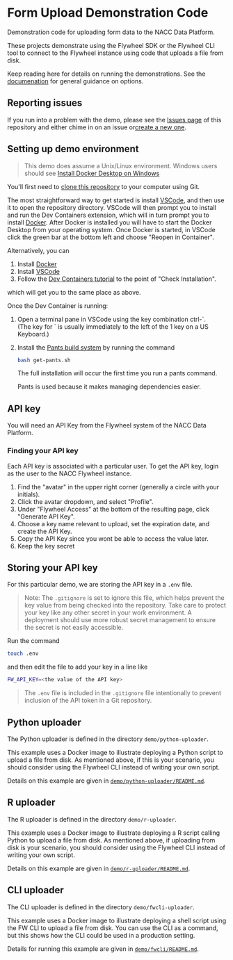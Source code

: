 # Form Upload Demonstration Code

Demonstration code for uploading form data to the NACC Data Platform.

These projects demonstrate using the Flywheel SDK or the Flywheel CLI tool to connect to the Flywheel instance using code that uploads a file from disk.

Keep reading here for details on running the demonstrations.
See the [documenation](https://naccdata.github.io/form-upload-demo) for general guidance on options.

## Reporting issues

If you run into a problem with the demo, please see the [Issues page](https://github.com/naccdata/form-upload-demo/issues) of this repository and either chime in on an issue or[create a new one](https://docs.github.com/en/issues/tracking-your-work-with-issues/creating-an-issue).

## Setting up demo environment

> This demo does assume a Unix/Linux environment. Windows users should see [Install Docker Desktop on Windows](https://docs.docker.com/desktop/install/windows-install/)

You'll first need to [clone this repository](https://docs.github.com/en/repositories/creating-and-managing-repositories/cloning-a-repository) to your computer using Git.

The most straightforward way to get started is install [VSCode](https://code.visualstudio.com), and then use it to open the repository directory.
VSCode will then prompt you to install and run the Dev Containers extension, which will in turn prompt you to install [Docker](https://www.docker.com).
After Docker is installed you will have to start the Docker Desktop from your operating system.
Once Docker is started, in VSCode click the green bar at the bottom left and choose "Reopen in Container".

Alternatively, you can 

1. Install [Docker](https://www.docker.com)
2. Install [VSCode](https://code.visualstudio.com)
3. Follow the [Dev Containers tutorial](https://code.visualstudio.com/docs/devcontainers/tutorial) to the point of "Check Installation".

which will get you to the same place as above.

Once the Dev Container is running:

1. Open a terminal pane in VSCode using the key combination ctrl-\`.  
   (The key for \` is usually immediately to the left of the 1 key on a US Keyboard.)

2. Install the [Pants build system](pantsbuild.org) by running the command

   ```bash
   bash get-pants.sh
   ```

   The full installation will occur the first time you run a pants command.

   Pants is used because it makes managing dependencies easier.   


## API key

You will need an API Key from the Flywheel system of the NACC Data Platform.

### Finding your API key

Each API key is associated with a particular user.
To get the API key, login as the user to the NACC Flywheel instance.

1. Find the "avatar" in the upper right corner (generally a circle with your initials).
2. Click the avatar dropdown, and select "Profile".
3. Under "Flywheel Access" at the bottom of the resulting page, click "Generate API Key".
4. Choose a key name relevant to upload, set the expiration date, and create the API Key.
5. Copy the API Key since you wont be able to access the value later.
6. Keep the key secret  

## Storing your API key

For this particular demo, we are storing the API key in a `.env` file.

>Note: The `.gitignore` is set to ignore this file, which helps prevent the key value from being checked into the repository.
> Take care to protect your key like any other secret in your work environment.
> A deployment should use more robust secret management to ensure the secret is not easily accessible.

Run the command 

```bash
touch .env
```

and then edit the file to add your key in a line like

```bash
FW_API_KEY=<the value of the API key>
```

> The `.env` file is included in the `.gitignore` file intentionally to prevent inclusion of the API token in a Git repository.

## Python uploader

The Python uploader is defined in the directory `demo/python-uploader`.

This example uses a Docker image to illustrate deploying a Python script to upload a file from disk. As mentioned above, if this is your scenario, you should consider using the Flywheel CLI instead of writing your own script.

Details on this example are given in [`demo/python-uploader/README.md`](demo/python-uploader/README.md).


## R uploader

The R uploader is defined in the directory `demo/r-uploader`.

This example uses a Docker image to illustrate deploying a R script calling Python to upload a file from disk. 
As mentioned above, if uploading from disk is your scenario, you should consider using the Flywheel CLI instead of writing your own script.

Details on this example are given in [`demo/r-uploader/README.md`](demo/r-uploader/README.md).


## CLI uploader

The CLI uploader is defined in the directory `demo/fwcli-uploader`.

This example uses a Docker image to illustrate deploying a shell script using the FW CLI to upload a file from disk. 
You can use the CLI as a command, but this shows how the CLI could be used in a production setting.

Details for running this example are given in [`demo/fwcli/README.md`](demo/fwcli/README.md).
